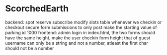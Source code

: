 # ScorchedEarth
backend:
    spot reserve
    subscribe
    modify slots table whenever we checkin or checkout
    secure form submissions to only post
    make the starting value of parking id 1000
frontend:
    admin login
    in index.html, the two forms should have the same height, make the user checkin form height that of guest
    username can only be a string and not a number, atleast the first char should not be a number
